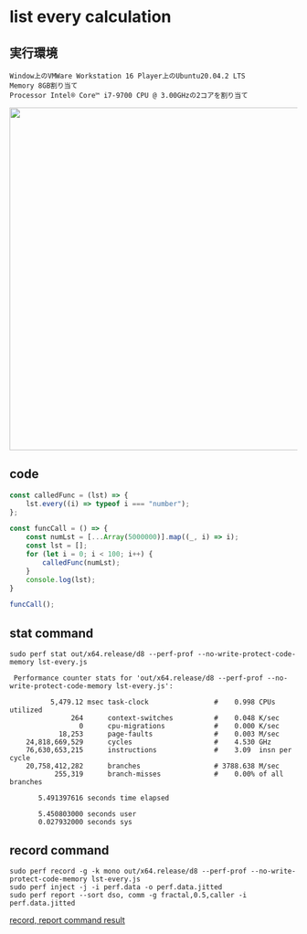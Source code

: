 # list every calculation

## 実行環境

```
Window上のVMWare Workstation 16 Player上のUbuntu20.04.2 LTS
Memory 8GB割り当て
Processor Intel® Core™ i7-9700 CPU @ 3.00GHzの2コアを割り当て
```

<img src="https://user-images.githubusercontent.com/49422601/119885136-63670080-bf6c-11eb-8948-6f6aa17e5a34.png" width="600px">

## code
```javascript
const calledFunc = (lst) => {
    lst.every((i) => typeof i === "number");
};

const funcCall = () => {
    const numLst = [...Array(5000000)].map((_, i) => i);
    const lst = [];
    for (let i = 0; i < 100; i++) {
        calledFunc(numLst);
    }
    console.log(lst);
}

funcCall();
```

## stat command

```shell
sudo perf stat out/x64.release/d8 --perf-prof --no-write-protect-code-memory lst-every.js 
```

```shell
 Performance counter stats for 'out/x64.release/d8 --perf-prof --no-write-protect-code-memory lst-every.js':

          5,479.12 msec task-clock                #    0.998 CPUs utilized          
               264      context-switches          #    0.048 K/sec                  
                 0      cpu-migrations            #    0.000 K/sec                  
            18,253      page-faults               #    0.003 M/sec                  
    24,818,669,529      cycles                    #    4.530 GHz                    
    76,630,653,215      instructions              #    3.09  insn per cycle         
    20,758,412,282      branches                  # 3788.638 M/sec                  
           255,319      branch-misses             #    0.00% of all branches        

       5.491397616 seconds time elapsed

       5.450803000 seconds user
       0.027932000 seconds sys

```

## record command

```
sudo perf record -g -k mono out/x64.release/d8 --perf-prof --no-write-protect-code-memory lst-every.js 
sudo perf inject -j -i perf.data -o perf.data.jitted
sudo perf report --sort dso, comm -g fractal,0.5,caller -i perf.data.jitted
```

[record, report command result](https://github.com/UMASHIBA1/v8-perf-report/blob/main/lst-every/lst-every-perf-report.txt)